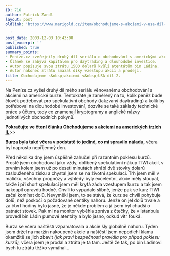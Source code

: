 ```yaml
---
ID: 716
author: Patrick Zandl
layout: post
oldlink: 'https://www.marigold.cz/item/obchodujeme-s-akciemi-v-usa-dil-2

  '
post_date: 2003-12-03 10:43:00
post_excerpt: ''
published: true
summary_points:
- Peníze.cz zveřejnily druhý díl seriálu o obchodování s americkými akciemi.
- Článek se zabývá kapitálem pro daytrading a dlouhodobé investice.
- Autor popisuje svou ztrátu 1500 dolarů kvůli atentátům bin Ládina.
- Autor nakonec ztrátu smazal díky vzestupu akcií a prodeji.
title: Obchodujeme s&nbsp;akciemi v&nbsp;USA díl 2.
---
```


<p>
Na Peníze.cz vyšel druhý díl mého seriálu věnovanému obchodování s akciemi na americké burze. Tentokráte je zaměřený na to, kolik peněz bude člověk potřebovat pro spekulativní obchody (takzvaný daytrading) a kolik by potřeboval na dlouhodobé investování, dozvíte se také základy technické práce s účtem, tedy co znamenají kryptogramy a anglické názvy jednotlivých obchodních pokynů. </p>

<p>
<STRONG>Pokračujte ve čtení článku </STRONG><A href="http://www.penize.cz/info/zpravy/zprava.asp?NewsID=2583" target=_blank><STRONG>Obchodujeme s akciemi na amerických trzích II.</STRONG></A>&gt;&gt;</p>

<p>
<STRONG>Burza byla také včera v podstatě to jediné, co mi spravilo náladu,</STRONG> včera byl naprosto nepříjemný den. </p>

<p>
Před několika dny jsem úspěšně zahučel při razantním poklesu kurzů. Prostě jsem obchodoval jako vždy, oblíbený spekulativní nákup TIWI akcií, v prvním kolem jsem už po deseti minutách shrábl dvě stovky dolarů zaslouženého zisku a chystal jsem se na životní spekulaci. Trh jsem měl v malíčku, všechny prognózy a výhledy byly excelentní, akcie měly stoupat, takže i při&#160;short spekulaci jsem měl krytá záda vzestupem kurzu a tak jsem nakoupil opravdu hodně. Chvíli to vypadalo slibně, jenže pak se kurz TIWI začal komíhat dolů. Nevyměkl jsem, to se stává, že kurz se chvíli pohybuje dolů, než poskočí o požadované centíky nahoru. Jenže on jel dolů trvale a za čtvrt hodiny bylo jasné, že je někde problém a já jsem byl chudší o patnáct stovek. Pak mi na monitor vyběhla zpráva z čtečky, že v Istanbulu provedl bin Ládin pumové atentáty a bylo jasno, odkud vítr fouká. </p>

<p>
Burza se včera naštěstí vzpamatovala a akcie šly globálně nahoru. Týden jsem držel na maržin nakoupené akcie a naštěstí jsem nepodlehl klamu okamžitě se jich zbavit <EM>(jak praví bezpečností pravidla pro případ poklesu kurzů),</EM> včera jsem je prodal a ztráta je ta tam. Ještě že tak, po bin Ládinovi bych tu ztrátu těžko vymáhal... </p>